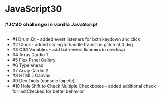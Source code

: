 ﻿# JavaScript30

### #JC30 challenge in vanilla JavaScript

##

-   #1 Drum Kit - added event listeners for both keydown and click
-   #2 Clock - added styling to handle transition glitch at 0 deg
-   #3 CSS Variables - add both event listeners in one loop
-   #4 Array Cardio 1
-   #5 Flex Panel Gallery
-   #6 Type Ahead
-   #7 Array Cardio 2
-   #8 HTML5 Canvas
-   #9 Dev Tools (console.log etc)
-   #10 Hole Shift to Check Multiple Checkboxes - added additional check for lastChecked for better behavior
